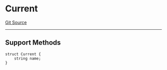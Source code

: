 # Current
[Git Source](https://github.com/metacontract/mc/blob/c3fc2b414d37afc92bb1cf2e606b4b2bede47403/resources/devkit/api-reference/registry/context/Current.sol)

---------------------
Support Methods
-----------------------


```solidity
struct Current {
    string name;
}
```

